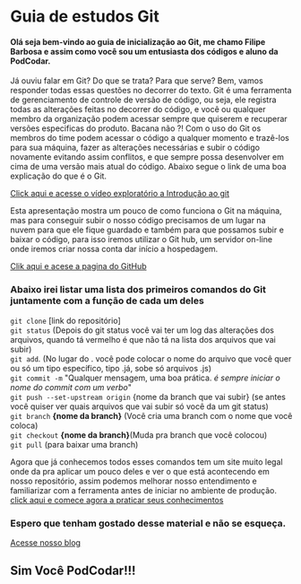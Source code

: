  Guia de estudos Git  
===
#### Olá seja bem-vindo ao guia de inicialização ao Git, me chamo Filipe Barbosa e assim como você sou um entusiasta dos códigos e aluno da PodCodar.

Já ouviu falar em Git? Do que se trata? Para que serve? Bem, vamos responder todas essas questões no decorrer do texto.
Git é uma ferramenta de gerenciamento de controle de versão de código, ou seja, ele registra todas as alterações feitas no decorrer do código, e você ou qualquer membro da organização podem acessar sempre que quiserem e recuperar versões especificas do produto. Bacana não ?!
Com o uso do Git os membros do time podem acessar o código a qualquer momento e trazê-los para sua máquina, fazer as alterações necessárias e subir o código novamente evitando assim conflitos, e que sempre possa desenvolver em cima de uma versão mais atual do código.
Abaixo segue o link de uma boa explicação do que é o Git.

 [ Click aqui  e acesse o vídeo exploratório a Introdução ao git](https://www.youtube.com/watch?v=WVLhm1AMeYE)

Esta apresentação mostra um pouco de como funciona o Git na máquina, mas para conseguir subir o nosso código precisamos de um lugar na nuvem para que ele fique guardado e também para que possamos subir e baixar o código, para isso iremos utilizar o Git hub, um servidor on-line onde iremos criar nossa conta  dar início a hospedagem.  

[Clik aqui e acese a pagina do GitHub](https://github.com/)

 ### Abaixo irei listar uma lista dos primeiros comandos do Git juntamente com a função de cada um deles

`git clone`  [link do repositório]  
`git status` (Depois do git status você vai ter um log das alterações dos arquivos, quando tá vermelho é que não tá na lista dos arquivos que vai subir)  
`git add`*.* (No lugar do . você pode colocar o nome do arquivo que você quer ou só um tipo específico, tipo .já, sobe só arquivos .js)  
`git commit -m` "Qualquer mensagem, uma boa prática. _é sempre iniciar o nome do commit com um verbo_"  
`git push --set-upstream origin` {nome da branch que vai subir} (se antes você quiser ver quais arquivos que vai subir só você da um git status)  
`git branch` **{nome da branch}** (Você cria uma branch com o nome que você coloca)    
`git checkout` **{nome da branch}**(Muda pra branch que você colocou)  
`git pull` (para baixar uma branch)  

Agora que já conhecemos todos esses comandos tem um site muito legal onde da pra aplicar um pouco deles e ver o que está acontecendo em nosso repositório, assim podemos melhorar nosso entendimento e familiarizar com a ferramenta antes de iniciar no ambiente de produção.  
[click aqui e comece agora a praticar seus conhecimentos](https://learngitbranching.js.org/?locale=pt_BR)

### Espero que tenham gostado desse material e não se esqueça.

[Acesse nosso blog](https://radiopublic.com/podcodar-GZ2VvJ)

## Sim Você PodCodar!!!




